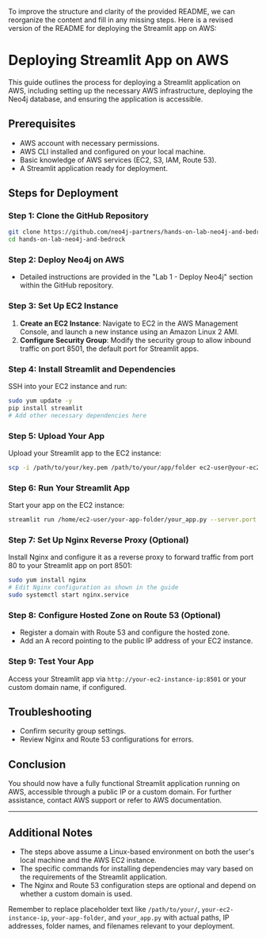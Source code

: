 To improve the structure and clarity of the provided README, we can reorganize the content and fill in any missing steps. Here is a revised version of the README for deploying the Streamlit app on AWS:

# Deploying Streamlit App on AWS

This guide outlines the process for deploying a Streamlit application on AWS, including setting up the necessary AWS infrastructure, deploying the Neo4j database, and ensuring the application is accessible.

## Prerequisites

- AWS account with necessary permissions.
- AWS CLI installed and configured on your local machine.
- Basic knowledge of AWS services (EC2, S3, IAM, Route 53).
- A Streamlit application ready for deployment.

## Steps for Deployment

### Step 1: Clone the GitHub Repository

```bash
git clone https://github.com/neo4j-partners/hands-on-lab-neo4j-and-bedrock.git
cd hands-on-lab-neo4j-and-bedrock
```

### Step 2: Deploy Neo4j on AWS

- Detailed instructions are provided in the "Lab 1 - Deploy Neo4j" section within the GitHub repository.

### Step 3: Set Up EC2 Instance

1. **Create an EC2 Instance**: Navigate to EC2 in the AWS Management Console, and launch a new instance using an Amazon Linux 2 AMI.
2. **Configure Security Group**: Modify the security group to allow inbound traffic on port 8501, the default port for Streamlit apps.

### Step 4: Install Streamlit and Dependencies

SSH into your EC2 instance and run:

```bash
sudo yum update -y
pip install streamlit
# Add other necessary dependencies here
```

### Step 5: Upload Your App

Upload your Streamlit app to the EC2 instance:

```bash
scp -i /path/to/your/key.pem /path/to/your/app/folder ec2-user@your-ec2-instance-ip:/home/ec2-user/
```

### Step 6: Run Your Streamlit App

Start your app on the EC2 instance:

```bash
streamlit run /home/ec2-user/your-app-folder/your_app.py --server.port 8501
```

### Step 7: Set Up Nginx Reverse Proxy (Optional)

Install Nginx and configure it as a reverse proxy to forward traffic from port 80 to your Streamlit app on port 8501:

```bash
sudo yum install nginx
# Edit Nginx configuration as shown in the guide
sudo systemctl start nginx.service
```

### Step 8: Configure Hosted Zone on Route 53 (Optional)

- Register a domain with Route 53 and configure the hosted zone.
- Add an A record pointing to the public IP address of your EC2 instance.

### Step 9: Test Your App

Access your Streamlit app via `http://your-ec2-instance-ip:8501` or your custom domain name, if configured.

## Troubleshooting

- Confirm security group settings.
- Review Nginx and Route 53 configurations for errors.

## Conclusion

You should now have a fully functional Streamlit application running on AWS, accessible through a public IP or a custom domain. For further assistance, contact AWS support or refer to AWS documentation.

---

## Additional Notes

- The steps above assume a Linux-based environment on both the user's local machine and the AWS EC2 instance.
- The specific commands for installing dependencies may vary based on the requirements of the Streamlit application.
- The Nginx and Route 53 configuration steps are optional and depend on whether a custom domain is used.

Remember to replace placeholder text like `/path/to/your/`, `your-ec2-instance-ip`, `your-app-folder`, and `your_app.py` with actual paths, IP addresses, folder names, and filenames relevant to your deployment.

